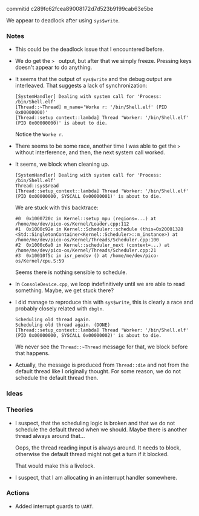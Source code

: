 commitid c289fc62fcea89008172d7d523b9199cab63e5be

We appear to deadlock after using `sys$write`.

### Notes

-   This could be the deadlock issue that I encountered before.

-   We do get the `> ` output, but after that we simply freeze.
    Pressing keys doesn't appear to do anything.

-   It seems that the output of `sys$write` and the debug output are interleaved.
    That suggests a lack of synchronization:

    ```none
    [SystemHandler] Dealing with system call for 'Process: /bin/Shell.elf'
    [Thread::~Thread] m_name='Worke r: '/bin/Shell.elf' (PID 0x00000000)'
    [Thread::setup_context::lambda] Thread 'Worker: '/bin/Shell.elf' (PID 0x00000000)' is about to die.
    ```

    Notice the `Worke r`.

-   There seems to be some race, another time I was able to get the `> ` without interference, and then, the next system call worked.

-   It seems, we block when cleaning up.

    ```none
    [SystemHandler] Dealing with system call for 'Process: /bin/Shell.elf'
    Thread::sys$read
    [Thread::setup_context::lambda] Thread 'Worker: '/bin/Shell.elf' (PID 0x00000000, SYSCALL 0x00000001)' is about to die.
    ```

    We are stuck with this backtrace:

    ```none
    #0  0x1000720c in Kernel::setup_mpu (regions=...) at /home/me/dev/pico-os/Kernel/Loader.cpp:112
    #1  0x1000c92e in Kernel::Scheduler::schedule (this=0x20001328 <Std::SingletonContainer<Kernel::Scheduler>::m_instance>) at /home/me/dev/pico-os/Kernel/Threads/Scheduler.cpp:100
    #2  0x1000c6a0 in Kernel::scheduler_next (context=...) at /home/me/dev/pico-os/Kernel/Threads/Scheduler.cpp:21
    #3  0x10010f5c in isr_pendsv () at /home/me/dev/pico-os/Kernel/cpu.S:59
    ```

    Seems there is nothing sensible to schedule.

-   In `ConsoleDevice.cpp`, we loop indefinitively until we are able to read something.
    Maybe, we get stuck there?

-   I did manage to reproduce this with `sys$write`, this is clearly a race and probably closely related with `dbgln`.

    ```none
    Scheduling old thread again.
    Scheduling old thread again. (DONE)
    [Thread::setup_context::lambda] Thread 'Worker: '/bin/Shell.elf' (PID 0x00000000, SYSCALL 0x00000002)' is about to die.
    ```

    We never see the `Thread::~Thread` message for that, we block before that happens.

-   Actually, the message is produced from `Thread::die` and not from the default thread like I originally thought.
    For some reason, we do not schedule the default thread then.

### Ideas

### Theories

-   I suspect, that the scheduling logic is broken and that we do not schedule the default thread when we should.
    Maybe there is another thread always around that...

    Oops, the thread reading input is always around.
    It needs to block, otherwise the default thread might not get a turn if it blocked.

    That would make this a livelock.

-   I suspect, that I am allocating in an interrupt handler somewhere.

### Actions

-   Added interrupt guards to `UART`.
